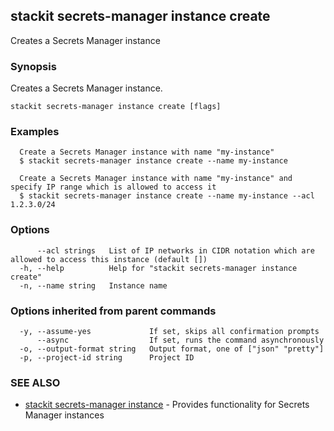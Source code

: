## stackit secrets-manager instance create

Creates a Secrets Manager instance

### Synopsis

Creates a Secrets Manager instance.

```
stackit secrets-manager instance create [flags]
```

### Examples

```
  Create a Secrets Manager instance with name "my-instance"
  $ stackit secrets-manager instance create --name my-instance

  Create a Secrets Manager instance with name "my-instance" and specify IP range which is allowed to access it
  $ stackit secrets-manager instance create --name my-instance --acl 1.2.3.0/24
```

### Options

```
      --acl strings   List of IP networks in CIDR notation which are allowed to access this instance (default [])
  -h, --help          Help for "stackit secrets-manager instance create"
  -n, --name string   Instance name
```

### Options inherited from parent commands

```
  -y, --assume-yes             If set, skips all confirmation prompts
      --async                  If set, runs the command asynchronously
  -o, --output-format string   Output format, one of ["json" "pretty"]
  -p, --project-id string      Project ID
```

### SEE ALSO

* [stackit secrets-manager instance](./stackit_secrets-manager_instance.md)	 - Provides functionality for Secrets Manager instances

